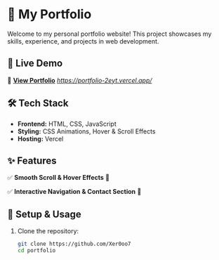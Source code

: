 # 🚀 My Portfolio  

Welcome to my personal portfolio website! This project showcases my skills, experience, and projects in web development.  

## 🌌 Live Demo  
🔗 **[View Portfolio](#)** *https://portfolio-2eyt.vercel.app/*  

## 🛠 Tech Stack  
- **Frontend:** HTML, CSS, JavaScript  
- **Styling:** CSS Animations, Hover & Scroll Effects  
- **Hosting:** Vercel  

## ✨ Features  
 
✅ **Smooth Scroll & Hover Effects** 🎨  
  
✅ **Interactive Navigation & Contact Section** 📩  

## 📂 Setup & Usage  
1. Clone the repository:  
   ```bash
   git clone https://github.com/Xer0oo7
   cd portfolio
